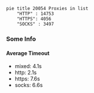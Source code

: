 
```mermaid
pie title 20054 Proxies in list
    "HTTP" : 14753
    "HTTPS": 4056
    "SOCKS" : 3497
```

### Some Info
#### Average Timeout

- mixed: 4.1s
- http: 2.1s
- https: 7.6s
- socks: 6.6s